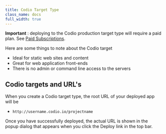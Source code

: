 ```yaml
---
title: Codio Target Type
class_name: docs
full_width: true
---
```


**Important** : deploying to the Codio production target type will require a paid plan. See [Paid Subscriptions](/docs/subscriptions/).

Here are some things to note about the Codio target

- Ideal for static web sites and content
- Great for web application front-ends
- There is no admin or command line access to the servers

## Codio targets and URL's
When you create a Codio target type, the root URL of your deployed app will be

- `http://username.codio.io/projectname`

Once you have successfully deployed, the actual URL is shown in the popup dialog that appears when you click the Deploy link in the top bar.


